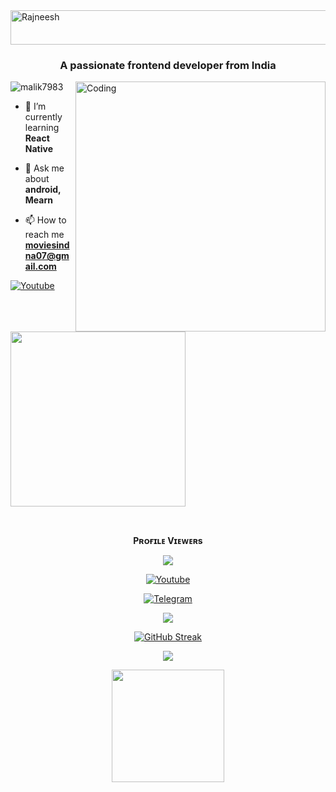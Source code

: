 <img src="https://readme-typing-svg.herokuapp.com?font=Kaushan+Script&size=40&duration=3500&color=447FF7&background=FFFFFF00&center=true&vCenter=true&width=650&height=55&lines=Hey!+It's+Rajneesh+%F0%9F%91%8B%F0%9F%8F%BB;I+am+a+Deploma+Student+%F0%9F%A7%91%F0%9F%8F%BB%E2%80%8D%F0%9F%92%BB;I+am+from+India+%F0%9F%87%AE%F0%9F%87%B3;I+am+a+small+Youtube+come+developer+%F0%9F%93%88;Please+Support+Subscribe+and+Follow+%E2%9A%99%EF%B8%8F" alt="Rajneesh" width="650" height="55">
<h3 align="center">A passionate frontend developer from India</h3>
<img align="right"alt="Coding"width="400"src="https://cdn.dribbble.com/users/1162077/screenshots/3848914/programmer.gif">

<p align="left"> <img src="https://komarev.com/ghpvc/?username=malik7983&label=Profile%20views&color=0e75b6&style=flat" alt="malik7983" /> </p>

- 🌱 I’m currently learning **React Native**

- 💬 Ask me about **android, Mearn**

- 📫 How to reach me **moviesindna07@gmail.com**

[![Youtube](https://img.shields.io/badge/Youtube-%23E4405F.svg?logo=Youtube&logoColor=white)](https://youtube.com/channel/UCFDpDpnOgcoztiiIkjnJYfw)
<img src="https://img.shields.io/badge/Subscribe-red?logo=youtube" width="280">
</p>

<div align="center">
<br><p align="center"><b>Pʀᴏғɪʟᴇ Vɪᴇᴡᴇʀs</b></p>  
<p align="center"><img align="center" src="https://profile-counter.glitch.me/{Rajneesh058}/count.svg"/></p> 

 [![Youtube](https://img.shields.io/badge/Youtube-%23E4405F.svg?logo=Youtube&logoColor=white)](https://youtube.com/channel/UCPaHDqWf3D3w2nxb8p3sr4A)

<a href="https://telegram.dog/Rajneesh_Singh_Tomar"><img alt="Telegram" src="https://img.shields.io/badge/Rajneesh-2CA5E0?style=for-the-badge&logo=telegram&logoColor=blue"/></a>
</p>

<p align="center">
<img src="https://github-stats-alpha.vercel.app/api/?username=malik7983&cc=000&tc=00ff00&ic=fff000&bc=fff" align="center">
</p>    

[![GitHub Streak](https://github-readme-streak-stats.herokuapp.com/?user=malik7983&theme=highcontrast)](https://github.com/malik7983/github-readme-streak-stats)
</div>

<p align="center">
  <a href="https://github.com/Rajneesh058">
    <img src="https://activity-graph.herokuapp.com/graph?username=Rajneesh058&theme=react-dark" />
  </a>
</p>

<p align="center">
<a href="https://youtube.com/channel/UCFDpDpnOgcoztiiIkjnJYfw">
  <img src="https://img.shields.io/badge/Subscribe-red?logo=youtube" width="180">
</p>
